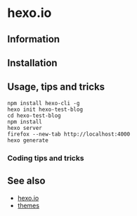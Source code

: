 # hexo.io

## Information

## Installation

## Usage, tips and tricks

```
npm install hexo-cli -g
hexo init hexo-test-blog
cd hexo-test-blog
npm install
hexo server
firefox --new-tab http://localhost:4000
hexo generate
```

### Coding tips and tricks

## See also

* [hexo.io](https://hexo.io)
* [themes](https://hexo.io/themes/)
